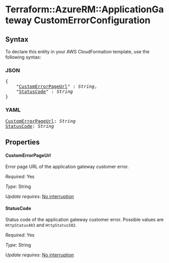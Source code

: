 # Terraform::AzureRM::ApplicationGateway CustomErrorConfiguration

## Syntax

To declare this entity in your AWS CloudFormation template, use the following syntax:

### JSON

<pre>
{
    "<a href="#customerrorpageurl" title="CustomErrorPageUrl">CustomErrorPageUrl</a>" : <i>String</i>,
    "<a href="#statuscode" title="StatusCode">StatusCode</a>" : <i>String</i>
}
</pre>

### YAML

<pre>
<a href="#customerrorpageurl" title="CustomErrorPageUrl">CustomErrorPageUrl</a>: <i>String</i>
<a href="#statuscode" title="StatusCode">StatusCode</a>: <i>String</i>
</pre>

## Properties

#### CustomErrorPageUrl

Error page URL of the application gateway customer error.

_Required_: Yes

_Type_: String

_Update requires_: [No interruption](https://docs.aws.amazon.com/AWSCloudFormation/latest/UserGuide/using-cfn-updating-stacks-update-behaviors.html#update-no-interrupt)

#### StatusCode

Status code of the application gateway customer error. Possible values are `HttpStatus403` and `HttpStatus502`.

_Required_: Yes

_Type_: String

_Update requires_: [No interruption](https://docs.aws.amazon.com/AWSCloudFormation/latest/UserGuide/using-cfn-updating-stacks-update-behaviors.html#update-no-interrupt)

